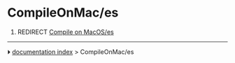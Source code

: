 # CompileOnMac/es
1.  REDIRECT [Compile on MacOS/es](Compile_on_MacOS/es.md)



---
⏵ [documentation index](../README.md) > CompileOnMac/es
